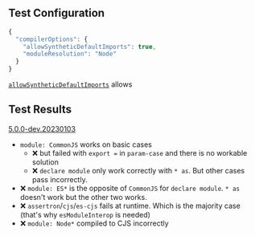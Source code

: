 ## Test Configuration

```js
{
  "compilerOptions": {
    "allowSyntheticDefaultImports": true,
    "moduleResolution": "Node"
  }
}
```

[`allowSyntheticDefaultImports`](https://www.typescriptlang.org/tsconfig/#allowSyntheticDefaultImports) allows

## Test Results

[5.0.0-dev.20230103](./test-result.5.0.0-dev.20230103.md)

- `module: CommonJS` works on basic cases
  - ❌ but failed with `export =` in `param-case` and there is no workable solution
  - ❌ `declare module` only work correctly with `* as`. But other cases pass incorrectly.
- ❌ `module: ES*` is the opposite of `CommonJS` for `declare module`.
  `* as` doesn't work but the other two works.
- ❌ `assertron`/`cjs`/`es-cjs` fails at runtime. Which is the majority case (that's why `esModuleInterop` is needed)
- ❌ `module: Node*` compiled to CJS incorrectly
